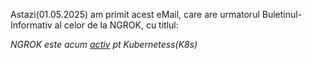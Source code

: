 Astazi(01.05.2025) am primit acest eMail, care are urmatorul Buletinul-Informativ al celor de la NGROK, cu titlul:

*NGROK este acum [activ](https://stefanache.github.io/MFP-ANAF-RO/NGROK/ngrok_index.html) pt Kubernetess(K8s)*


